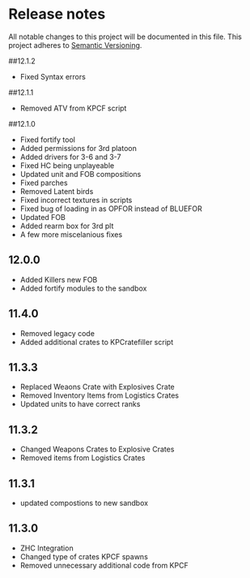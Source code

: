 # Release notes
All notable changes to this project will be documented in this file.
This project adheres to [Semantic Versioning](http://semver.org/).
 
##12.1.2
- Fixed Syntax errors

##12.1.1
- Removed ATV from KPCF script

##12.1.0
- Fixed fortify tool
- Added permissions for 3rd platoon
- Added drivers for 3-6 and 3-7
- Fixed HC being unplayeable
- Updated unit and FOB compositions
- Fixed parches
- Removed Latent birds
- Fixed incorrect textures in scripts
- Fixed bug of loading in as OPFOR instead of BLUEFOR
- Updated FOB
- Added rearm box for 3rd plt
- A few more miscelanious fixes

## 12.0.0
- Added Killers new FOB
- Added fortify modules to the sandbox

## 11.4.0
- Removed legacy code
- Added additional crates to KPCratefiller script

## 11.3.3
- Replaced Weaons Crate with Explosives Crate
- Removed Inventory Items from Logistics Crates
- Updated units to have correct ranks

## 11.3.2
- Changed Weapons Crates to Explosive Crates
- Removed items from Logistics Crates

## 11.3.1
- updated compostions to new sandbox

## 11.3.0
- ZHC Integration
- Changed type of crates KPCF spawns
- Removed unnecessary additional code from KPCF